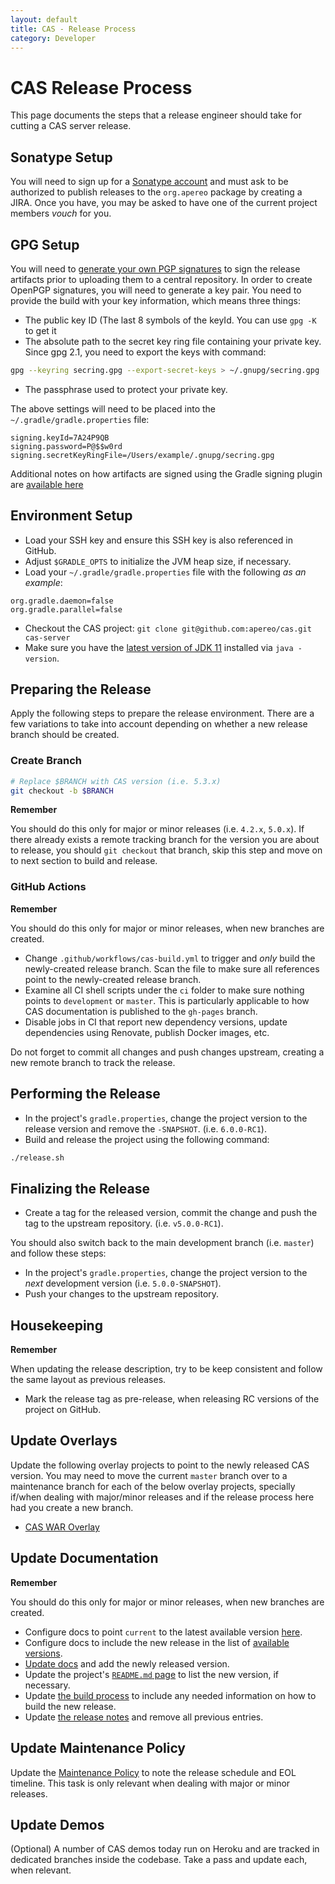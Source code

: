 ```yaml
---
layout: default
title: CAS - Release Process
category: Developer
---
```


# CAS Release Process

This page documents the steps that a release engineer should take for cutting a CAS server release.

## Sonatype Setup

You will need to sign up for a [Sonatype account](https://central.sonatype.org/pages/ossrh-guide.html) and must ask to be authorized to publish releases to the `org.apereo` package by creating a JIRA. Once you have, you may be asked to have one of the current project members *vouch* for you.

## GPG Setup

You will need to [generate your own PGP signatures](https://blog.sonatype.com/2010/01/how-to-generate-pgp-signatures-with-maven/) to sign the release artifacts prior to uploading them to a central repository. In order to create OpenPGP signatures, you will need to generate a key pair. You need to provide the build with your key information, which means three things:

- The public key ID (The last 8 symbols of the keyId. You can use `gpg -K` to get it
- The absolute path to the secret key ring file containing your private key. Since gpg 2.1, you need to export the keys with command:

```bash
gpg --keyring secring.gpg --export-secret-keys > ~/.gnupg/secring.gpg
```

- The passphrase used to protect your private key.

The above settings will need to be placed into the `~/.gradle/gradle.properties` file:

```properties
signing.keyId=7A24P9QB
signing.password=P@$$w0rd
signing.secretKeyRingFile=/Users/example/.gnupg/secring.gpg
```

Additional notes on how artifacts are signed using the Gradle signing plugin are [available here](https://docs.gradle.org/current/userguide/signing_plugin.html)

## Environment Setup

- Load your SSH key and ensure this SSH key is also referenced in GitHub.
- Adjust `$GRADLE_OPTS` to initialize the JVM heap size, if necessary.
- Load your `~/.gradle/gradle.properties` file with the following *as an example*:

```properties
org.gradle.daemon=false
org.gradle.parallel=false
```

- Checkout the CAS project: `git clone git@github.com:apereo/cas.git cas-server`
- Make sure you have the [latest version of JDK 11](https://openjdk.java.net/projects/jdk/11/) installed via `java -version`.

## Preparing the Release

Apply the following steps to prepare the release environment. There are a few variations to take into account depending on whether a new release branch should be created.

### Create Branch

```bash
# Replace $BRANCH with CAS version (i.e. 5.3.x)
git checkout -b $BRANCH
```

<div class="alert alert-warning"><strong>Remember</strong><p>You should do this only for major or minor 
releases (i.e. <code>4.2.x</code>, <code>5.0.x</code>).
If there already exists a remote tracking branch for the version you are about to release, you should <code>git checkout</code> that branch, 
skip this step and move on to next section to build and release.</p></div>

### GitHub Actions

<div class="alert alert-warning"><strong>Remember</strong><p>You should do this only for major or minor 
releases, when new branches are created.</p></div>

- Change `.github/workflows/cas-build.yml` to trigger and *only* build the newly-created release branch. Scan the file to make sure all references point to the newly-created release branch.
- Examine all CI shell scripts under the `ci` folder to make sure nothing points to `development` or `master`. This is particularly applicable to how CAS documentation is published to the `gh-pages` branch.
- Disable jobs in CI that report new dependency versions, update dependencies using Renovate, publish Docker images, etc.

Do not forget to commit all changes and push changes upstream, creating a new remote branch to track the release.

## Performing the Release

- In the project's `gradle.properties`, change the project version to the release version and remove the `-SNAPSHOT`. (i.e. `6.0.0-RC1`).
- Build and release the project using the following command:

```bash
./release.sh
```

## Finalizing the Release

- Create a tag for the released version, commit the change and push the tag to the upstream repository. (i.e. `v5.0.0-RC1`).

You should also switch back to the main development branch (i.e. `master`) and follow these steps:

- In the project's `gradle.properties`, change the project version to the *next* development version (i.e. `5.0.0-SNAPSHOT`).
- Push your changes to the upstream repository.

## Housekeeping

<div class="alert alert-info"><strong>Remember</strong><p>When updating the release description, try to be keep 
consistent and follow the same layout as previous releases.</p></div>

- Mark the release tag as pre-release, when releasing RC versions of the project on GitHub.

## Update Overlays

Update the following overlay projects to point to the newly released CAS version. You may need to move the current `master` branch over to a maintenance branch for each of the below overlay projects, specially if/when dealing with major/minor releases and if the release process here had you create a new branch.

- [CAS WAR Overlay](https://github.com/apereo/cas-overlay-template)

## Update Documentation

<div class="alert alert-warning"><strong>Remember</strong><p>You should do this only for major or minor releases, when new branches are created.</p></div>

- Configure docs to point `current` to the latest available version [here](https://github.com/apereo/cas/blob/gh-pages/current/index.html).
- Configure docs to include the new release in the list of [available versions](https://github.com/apereo/cas/blob/gh-pages/_layouts/default.html).
- [Update docs](https://github.com/apereo/cas/edit/gh-pages/Older-Versions.md/) and add the newly released version.
- Update the project's [`README.md` page](https://github.com/apereo/cas/blob/master/README.md) to list the new version, if necessary.
- Update [the build process](Build-Process.html) to include any needed information on how to build the new release.
- Update [the release notes](../release_notes/Overview.html) and remove all previous entries.

## Update Maintenance Policy

Update the [Maintenance Policy](https://github.com/apereo/cas/edit/gh-pages/developer/Maintenance-Policy.md/) to note the release schedule and EOL timeline. This task is only relevant when dealing with major or minor releases.

## Update Demos

(Optional) A number of CAS demos today run on Heroku and are tracked in dedicated branches inside the codebase. Take a pass and update each, when relevant.
